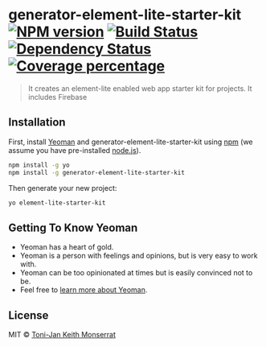 # generator-element-lite-starter-kit [![NPM version][npm-image]][npm-url] [![Build Status][travis-image]][travis-url] [![Dependency Status][daviddm-image]][daviddm-url] [![Coverage percentage][coveralls-image]][coveralls-url]
> It creates an element-lite enabled web app starter kit for projects. It includes Firebase

## Installation

First, install [Yeoman](http://yeoman.io) and generator-element-lite-starter-kit using [npm](https://www.npmjs.com/) (we assume you have pre-installed [node.js](https://nodejs.org/)).

```bash
npm install -g yo
npm install -g generator-element-lite-starter-kit
```

Then generate your new project:

```bash
yo element-lite-starter-kit
```

## Getting To Know Yeoman

 * Yeoman has a heart of gold.
 * Yeoman is a person with feelings and opinions, but is very easy to work with.
 * Yeoman can be too opinionated at times but is easily convinced not to be.
 * Feel free to [learn more about Yeoman](http://yeoman.io/).

## License

MIT © [Toni-Jan Keith Monserrat]()


[npm-image]: https://badge.fury.io/js/generator-element-lite-starter-kit.svg
[npm-url]: https://npmjs.org/package/generator-element-lite-starter-kit
[travis-image]: https://travis-ci.org/tjmonsi/generator-element-lite-starter-kit.svg?branch=master
[travis-url]: https://travis-ci.org/tjmonsi/generator-element-lite-starter-kit
[daviddm-image]: https://david-dm.org/tjmonsi/generator-element-lite-starter-kit.svg?theme=shields.io
[daviddm-url]: https://david-dm.org/tjmonsi/generator-element-lite-starter-kit
[coveralls-image]: https://coveralls.io/repos/tjmonsi/generator-element-lite-starter-kit/badge.svg
[coveralls-url]: https://coveralls.io/r/tjmonsi/generator-element-lite-starter-kit
